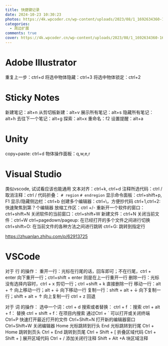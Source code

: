 ```yaml
---
title: 快捷键记录
date: 2024-10-23 10:30:23
photos: https://4k.wpcoder.cn/wp-content/uploads/2023/08/1_1692634360-1600x900.png
categories:     
  - 周边扩展
comments: true
cover: https://4k.wpcoder.cn/wp-content/uploads/2023/08/1_1692634360-1600x900.png
---
```


# Adobe Illustrator

重复上一步：ctrl+d
将选中物体隐藏：ctrl+3
将选中物体锁定：ctrl+2

# Sticky Notes

新建笔记：alt+n
从剪切板新建：alt+v
展示所有笔记：alt+s
隐藏所有笔记：alt+h
去往下一个笔记：alt+g
探索：alt+x
重命名：f2
设置提醒：alt+a


# Unity

copy+paste: ctrl+d
物体操作面板：q,w,e,r


# Visual Studio

类似vscode, 试试看应该也能通用
文本对齐：ctrl+k, ctrl+d
注释所选代码：ctrl /
取消注释：ctrl /
代码折叠：
`# region`
`# endregion`
显示命令面板：ctrl+shift+p, F1
显示/隐藏侧边栏：ctrl+b
创建多个编辑器：ctrl+\，方便抄代码
ctrl+1,ctrl+2:快速聚焦到第？个编辑器
放缩工作区：ctrl +/-
重新开一个软件的窗口：ctrl+shift+N
关闭软件的当前窗口：ctrl+shift+W
新建文件：ctrl+N
关闭当前文件：ctrl+W
ctrl+pagedown/pageup: 在已经打开的多个文件之间进行切换
ctrl+shift+O: 在当前文件的各种方法之间进行跳转
ctrl+G: 跳转到指定行

https://zhuanlan.zhihu.com/p/62913725


# VSCode

对于 行 的操作：
重开一行：光标在行尾的话，回车即可；不在行尾，ctrl + enter 向下重开一行；ctrl+shift + enter 则是在上一行重开一行
删除一行：光标没有选择内容时，ctrl + x 剪切一行；ctrl +shift + k 直接删除一行
移动一行：alt + ↑ 向上移动一行；alt + ↓ 向下移动一行
复制一行：shift + alt + ↓ 向下复制一行；shift + alt + ↑ 向上复制一行
ctrl + z 回退

对于 词 的操作：
选中一个词：ctrl + d
搜索或者替换：
ctrl + f ：搜索
ctrl + alt + f： 替换
ctrl + shift + f：在项目内搜索
通过Ctrl + ` 可以打开或关闭终端
Ctrl+P 快速打开最近打开的文件
Ctrl+Shift+N 打开新的编辑器窗口
Ctrl+Shift+W 关闭编辑器
Home 光标跳转到行头
End 光标跳转到行尾
Ctrl + Home 跳转到页头
Ctrl + End 跳转到页尾
Ctrl + Shift + [ 折叠区域代码
Ctrl + Shift + ] 展开区域代码
Ctrl + / 添加关闭行注释
Shift + Alt +A 块区域注释